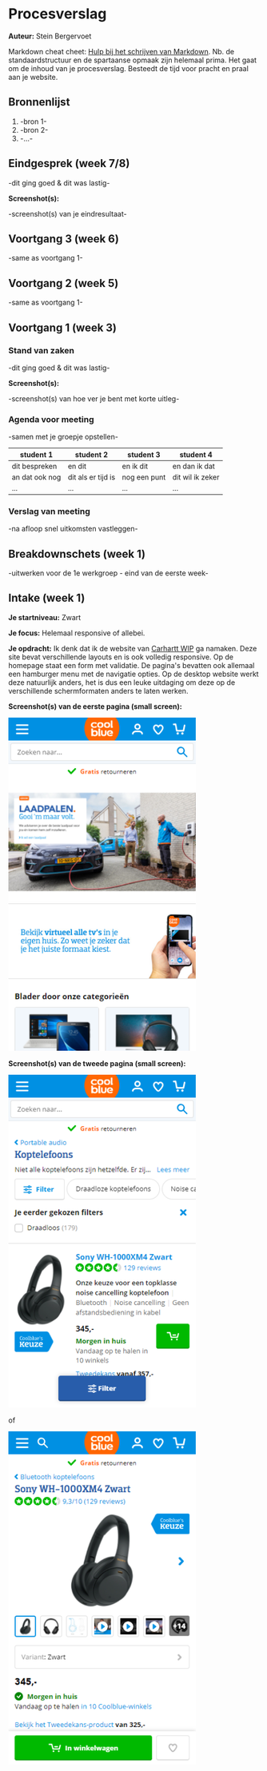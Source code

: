 # Procesverslag
**Auteur:** Stein Bergervoet

Markdown cheat cheet: [Hulp bij het schrijven van Markdown](https://github.com/adam-p/markdown-here/wiki/Markdown-Cheatsheet). Nb. de standaardstructuur en de spartaanse opmaak zijn helemaal prima. Het gaat om de inhoud van je procesverslag. Besteedt de tijd voor pracht en praal aan je website.



## Bronnenlijst
1. -bron 1-
2. -bron 2-
3. -...-



## Eindgesprek (week 7/8)

-dit ging goed & dit was lastig-

**Screenshot(s):**

-screenshot(s) van je eindresultaat-



## Voortgang 3 (week 6)

-same as voortgang 1-



## Voortgang 2 (week 5)

-same as voortgang 1-



## Voortgang 1 (week 3)

### Stand van zaken

-dit ging goed & dit was lastig-

**Screenshot(s):**

-screenshot(s) van hoe ver je bent met korte uitleg-

### Agenda voor meeting

-samen met je groepje opstellen-

| student 1      | student 2          | student 3    | student 4        |
| ---            | ---                | ---          | ---              |
| dit bespreken  | en dit             | en ik dit    | en dan ik dat    |
| an dat ook nog | dit als er tijd is | nog een punt | dit wil ik zeker |
| ...            | ...                | ...          | ...              |

### Verslag van meeting

-na afloop snel uitkomsten vastleggen-



## Breakdownschets (week 1)

-uitwerken voor de 1e werkgroep - eind van de eerste week-



## Intake (week 1)

**Je startniveau:** Zwart

**Je focus:** Helemaal responsive of allebei.  

**Je opdracht:** Ik denk dat ik de website van [Carhartt WIP](https://www.carhartt-wip.com/en) ga namaken. Deze site bevat verschillende layouts en is ook volledig responsive. Op de homepage staat een form met validatie. De pagina's bevatten ook allemaal een hamburger menu met de navigatie opties. Op de desktop website werkt deze natuurlijk anders, het is dus een leuke uitdaging om deze op de verschillende schermformaten anders te laten werken. 

**Screenshot(s) van de eerste pagina (small screen):**

<img src="images/Screenshot1.png" width="375px" alt="De homepage van de website.">

**Screenshot(s) van de tweede pagina (small screen):**

<img src="images/Screenshot2.png" width="375px" alt="De detailpagina van een product.">

of 

<img src="images/Screenshot3.png" width="375px" alt="De overzichtspagina van meerdere producten.">
